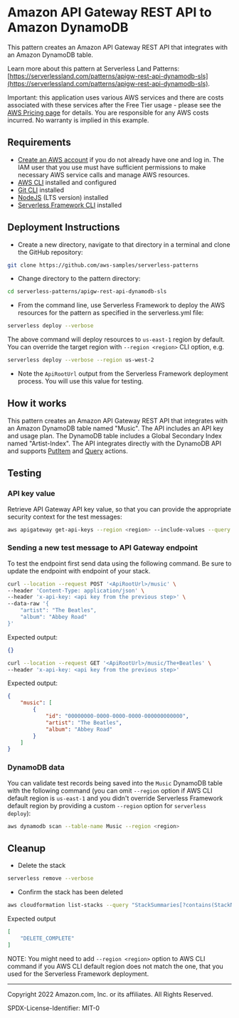 # Amazon API Gateway REST API to Amazon DynamoDB

This pattern creates an Amazon API Gateway REST API that integrates with an Amazon DynamoDB table.

Learn more about this pattern at Serverless Land Patterns: [https://serverlessland.com/patterns/apigw-rest-api-dynamodb-sls](https://serverlessland.com/patterns/apigw-rest-api-dynamodb-sls).

Important: this application uses various AWS services and there are costs associated with these services after the Free Tier usage - please see the [AWS Pricing page](https://aws.amazon.com/pricing/) for details. You are responsible for any AWS costs incurred. No warranty is implied in this example.

## Requirements

* [Create an AWS account](https://portal.aws.amazon.com/gp/aws/developer/registration/index.html) if you do not already have one and log in. The IAM user that you use must have sufficient permissions to make necessary AWS service calls and manage AWS resources.
* [AWS CLI](https://docs.aws.amazon.com/cli/latest/userguide/install-cliv2.html) installed and configured
* [Git CLI](https://git-scm.com/book/en/v2/Getting-Started-Installing-Git) installed
* [NodeJS](https://nodejs.org/en/download/) (LTS version) installed
* [Serverless Framework CLI](https://www.serverless.com/framework/docs/getting-started) installed

## Deployment Instructions

* Create a new directory, navigate to that directory in a terminal and clone the GitHub repository:

``` sh
git clone https://github.com/aws-samples/serverless-patterns
```

* Change directory to the pattern directory:

``` sh
cd serverless-patterns/apigw-rest-api-dynamodb-sls
```

* From the command line, use Serverless Framework to deploy the AWS resources for the pattern as specified in the serverless.yml file:

``` sh
serverless deploy --verbose
```

The above command will deploy resources to `us-east-1` region by default. You can override the target region with `--region <region>` CLI option, e.g.

``` sh
serverless deploy --verbose --region us-west-2
```

* Note the `ApiRootUrl` output from the Serverless Framework deployment process. You will use this value for testing.

## How it works

This pattern creates an Amazon API Gateway REST API that integrates with an Amazon DynamoDB table named "Music". The API includes an API key and usage plan. The DynamoDB table includes a Global Secondary Index named "Artist-Index". The API integrates directly with the DynamoDB API and supports [PutItem](https://docs.aws.amazon.com/amazondynamodb/latest/APIReference/API_PutItem.html) and [Query](https://docs.aws.amazon.com/amazondynamodb/latest/APIReference/API_Query.html) actions.

## Testing

### API key value

Retrieve API Gateway API key value, so that you can provide the appropriate security context for the test messages:

``` sh
aws apigateway get-api-keys --region <region> --include-values --query "items[?name=='api-music-apikey'].value" --output text
```

### Sending a new test message to API Gateway endpoint

To test the endpoint first send data using the following command. Be sure to update the endpoint with endpoint of your stack.

``` sh
curl --location --request POST '<ApiRootUrl>/music' \
--header 'Content-Type: application/json' \
--header 'x-api-key: <api key from the previous step>' \
--data-raw '{
    "artist": "The Beatles",
    "album": "Abbey Road"
}'
```

Expected output:

```json
{}
```

``` sh
curl --location --request GET '<ApiRootUrl>/music/The+Beatles' \
--header 'x-api-key: <api key from the previous step>'
```

Expected output:

``` json
{
    "music": [
        {
            "id": "00000000-0000-0000-0000-000000000000",
            "artist": "The Beatles",
            "album": "Abbey Road"
        }
    ]
}
```

### DynamoDB data

You can validate test records being saved into the `Music` DynamoDB table with the following command (you can omit `--region` option if AWS CLI default region is `us-east-1` and you didn't override Serverless Framework default region by providing a custom `--region` option for `serverless deploy`):

``` sh
aws dynamodb scan --table-name Music --region <region>
```

## Cleanup

* Delete the stack

```sh
serverless remove --verbose
```

* Confirm the stack has been deleted

```sh
aws cloudformation list-stacks --query "StackSummaries[?contains(StackName,'apigw-rest-api-dynamodb-sls-v1')].StackStatus"
```

Expected output

```json
[
    "DELETE_COMPLETE"
]
```

NOTE: You might need to add `--region <region>` option to AWS CLI command if you AWS CLI default region does not match the one, that you used for the Serverless Framework deployment.

----
Copyright 2022 Amazon.com, Inc. or its affiliates. All Rights Reserved.

SPDX-License-Identifier: MIT-0
